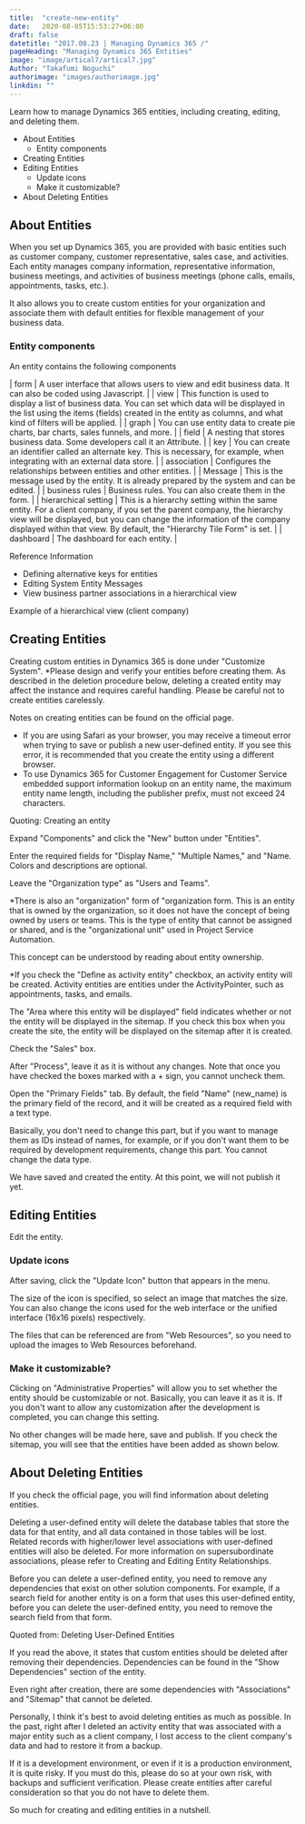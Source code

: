 ```yaml
---
title:  "create-new-entity"
date:   2020-08-05T15:53:27+06:00
draft: false
datetitle: "2017.08.23 | Managing Dynamics 365 /"
pageHeading: "Managing Dynamics 365 Entities"
image: "image/artical7/artical7.jpg"
Author: "Takafumi Noguchi"
authorimage: "images/authorimage.jpg"
linkdin: ""
---
```

<!-- Intro  -->
Learn how to manage Dynamics 365 entities, including creating, editing, and deleting them.

<!-- Table Of content -->
* About Entities
  * Entity components
* Creating Entities
* Editing Entities
  * Update icons
  * Make it customizable?
* About Deleting Entities

## About Entities
When you set up Dynamics 365, you are provided with basic entities such as customer company, customer representative, sales case, and activities. Each entity manages company information, representative information, business meetings, and activities of business meetings (phone calls, emails, appointments, tasks, etc.).

It also allows you to create custom entities for your organization and associate them with default entities for flexible management of your business data.

### Entity components
An entity contains the following components
<!-- Image= entity01.png -->

| form      | A user interface that allows users to view and edit business data. It can also be coded using Javascript.       |
| view   | This function is used to display a list of business data. You can set which data will be displayed in the list using the items (fields) created in the entity as columns, and what kind of filters will be applied.        |
| graph      | You can use entity data to create pie charts, bar charts, sales funnels, and more.       |
| field   | A nesting that stores business data. Some developers call it an Attribute.        |
| key      | You can create an identifier called an alternate key. This is necessary, for example, when integrating with an external data store.       |
| association   | Configures the relationships between entities and other entities.        |
| Message   | This is the message used by the entity. It is already prepared by the system and can be edited.        |
| business rules   | Business rules. You can also create them in the form.        |
| hierarchical setting   | This is a hierarchy setting within the same entity. For a client company, if you set the parent company, the hierarchy view will be displayed, but you can change the information of the company displayed within that view. By default, the "Hierarchy Tile Form" is set.        |
| dashboard   | The dashboard for each entity.        |


Reference Information
  * Defining alternative keys for entities
  * Editing System Entity Messages
  * View business partner associations in a hierarchical view

Example of a hierarchical view (client company)
<!-- Image= entity02.png -->

## Creating Entities
Creating custom entities in Dynamics 365 is done under "Customize System".
*Please design and verify your entities before creating them. As described in the deletion procedure below, deleting a created entity may affect the instance and requires careful handling. Please be careful not to create entities carelessly.
 
Notes on creating entities can be found on the official page.

<!-- Quate Box -->
* If you are using Safari as your browser, you may receive a timeout error when trying to save or publish a new user-defined entity. If you see this error, it is recommended that you create the entity using a different browser.
* To use Dynamics 365 for Customer Engagement for Customer Service embedded support information lookup on an entity name, the maximum entity name length, including the publisher prefix, must not exceed 24 characters.

Quoting: Creating an entity

Expand "Components" and click the "New" button under "Entities".
<!-- Image= entity03.png -->

Enter the required fields for "Display Name," "Multiple Names," and "Name. Colors and descriptions are optional.
<!-- Image= entity04.png -->

Leave the "Organization type" as "Users and Teams".
<!-- Image= entity05.png -->

*There is also an "organization" form of "organization form. This is an entity that is owned by the organization, so it does not have the concept of being owned by users or teams. This is the type of entity that cannot be assigned or shared, and is the "organizational unit" used in Project Service Automation.

This concept can be understood by reading about entity ownership.

*If you check the "Define as activity entity" checkbox, an activity entity will be created. Activity entities are entities under the ActivityPointer, such as appointments, tasks, and emails.

The "Area where this entity will be displayed" field indicates whether or not the entity will be displayed in the sitemap. If you check this box when you create the site, the entity will be displayed on the sitemap after it is created.

Check the "Sales" box.
<!-- Image= entity06.png -->

After "Process", leave it as it is without any changes. Note that once you have checked the boxes marked with a + sign, you cannot uncheck them.
<!-- Image= entity07.png -->

Open the "Primary Fields" tab. By default, the field "Name" (new_name) is the primary field of the record, and it will be created as a required field with a text type.
<!-- Image= entity08.png -->

Basically, you don't need to change this part, but if you want to manage them as IDs instead of names, for example, or if you don't want them to be required by development requirements, change this part. You cannot change the data type.
<!-- Image= entity09.png -->

We have saved and created the entity. At this point, we will not publish it yet.

## Editing Entities
Edit the entity.

### Update icons
After saving, click the "Update Icon" button that appears in the menu.
<!-- Image= entity10.png -->

The size of the icon is specified, so select an image that matches the size. You can also change the icons used for the web interface or the unified interface (16x16 pixels) respectively.
<!-- Image= entity11.png -->

The files that can be referenced are from "Web Resources", so you need to upload the images to Web Resources beforehand.
<!-- Image= entity12.png -->

### Make it customizable?
Clicking on "Administrative Properties" will allow you to set whether the entity should be customizable or not. Basically, you can leave it as it is. If you don't want to allow any customization after the development is completed, you can change this setting.
<!-- Image= entity13.png -->

No other changes will be made here, save and publish. If you check the sitemap, you will see that the entities have been added as shown below.
<!-- Image= entity14.png -->


## About Deleting Entities
If you check the official page, you will find information about deleting entities.

<!-- Quate Box -->
Deleting a user-defined entity will delete the database tables that store the data for that entity, and all data contained in those tables will be lost. Related records with higher/lower level associations with user-defined entities will also be deleted. For more information on supersubordinate associations, please refer to Creating and Editing Entity Relationships.

Before you can delete a user-defined entity, you need to remove any dependencies that exist on other solution components. For example, if a search field for another entity is on a form that uses this user-defined entity, before you can delete the user-defined entity, you need to remove the search field from that form. 


Quoted from: Deleting User-Defined Entities

If you read the above, it states that custom entities should be deleted after removing their dependencies. Dependencies can be found in the "Show Dependencies" section of the entity.
<!-- Image= entity15.png -->

Even right after creation, there are some dependencies with "Associations" and "Sitemap" that cannot be deleted.
<!-- Image= entity16.png -->

Personally, I think it's best to avoid deleting entities as much as possible. In the past, right after I deleted an activity entity that was associated with a major entity such as a client company, I lost access to the client company's data and had to restore it from a backup.

If it is a development environment, or even if it is a production environment, it is quite risky. If you must do this, please do so at your own risk, with backups and sufficient verification. Please create entities after careful consideration so that you do not have to delete them.

So much for creating and editing entities in a nutshell.